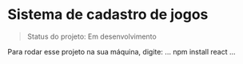 # Sistema de cadastro de jogos

>Status do projeto: Em desenvolvimento

Para rodar esse projeto na sua máquina, digite:
...
npm install react
...
